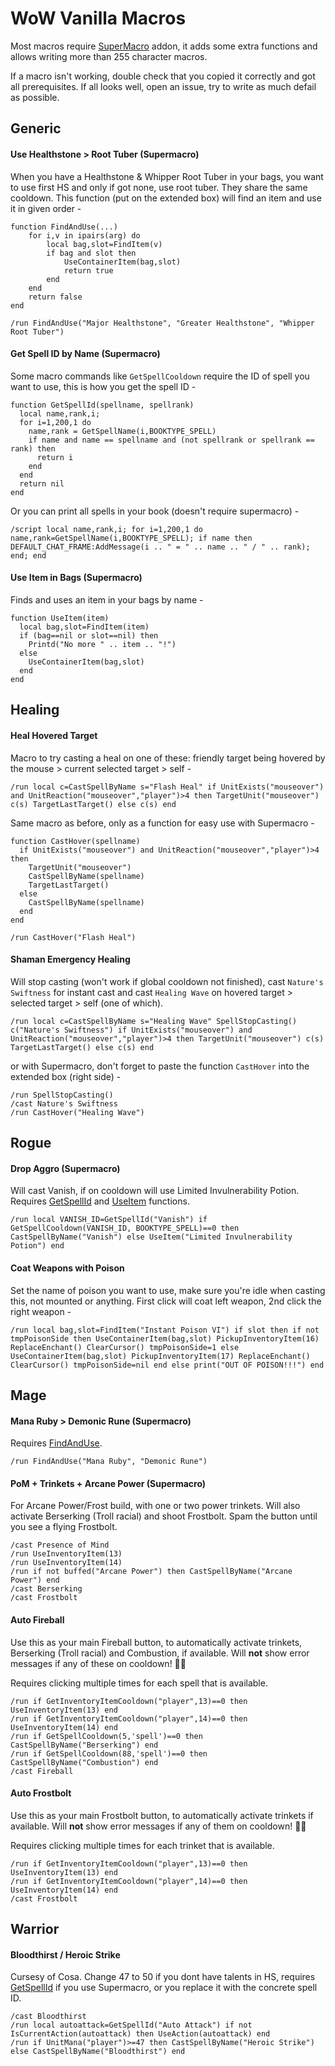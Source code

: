 # WoW Vanilla Macros

Most macros require [SuperMacro](https://github.com/Monteo/SuperMacro) addon, it adds some extra functions and allows writing more than 255 character macros.

If a macro isn't working, double check that you copied it correctly and got all prerequisites. If all looks well, open an issue, try to write as much defail as possible.

## Generic

#### Use Healthstone > Root Tuber (Supermacro)
When you have a Healthstone & Whipper Root Tuber in your bags, you want to use first HS and only if got none, use root tuber. They share the same cooldown.
This function (put on the extended box) will find an item and use it in given order -
```
function FindAndUse(...)
    for i,v in ipairs(arg) do
        local bag,slot=FindItem(v)
        if bag and slot then
            UseContainerItem(bag,slot)
            return true
        end
    end
    return false
end
```
```
/run FindAndUse("Major Healthstone", "Greater Healthstone", "Whipper Root Tuber")
```

#### Get Spell ID by Name (Supermacro)
Some macro commands like `GetSpellCooldown` require the ID of spell you want to use, this is how you get the spell ID -
```
function GetSpellId(spellname, spellrank)
  local name,rank,i; 
  for i=1,200,1 do 
    name,rank = GetSpellName(i,BOOKTYPE_SPELL)
	if name and name == spellname and (not spellrank or spellrank == rank) then 
	  return i
	end
  end
  return nil
end
```
Or you can print all spells in your book (doesn't require supermacro) -
```
/script local name,rank,i; for i=1,200,1 do name,rank=GetSpellName(i,BOOKTYPE_SPELL); if name then DEFAULT_CHAT_FRAME:AddMessage(i .. " = " .. name .. " / " .. rank); end; end
```

#### Use Item in Bags (Supermacro)
Finds and uses an item in your bags by name -
```
function UseItem(item) 
  local bag,slot=FindItem(item)
  if (bag==nil or slot==nil) then 
    Printd("No more " .. item .. "!")
  else 
    UseContainerItem(bag,slot)
  end
end
```

## Healing

#### Heal Hovered Target
Macro to try casting a heal on one of these: friendly target being hovered by the mouse > current selected target > self -
```
/run local c=CastSpellByName s="Flash Heal" if UnitExists("mouseover") and UnitReaction("mouseover","player")>4 then TargetUnit("mouseover") c(s) TargetLastTarget() else c(s) end
```
Same macro as before, only as a function for easy use with Supermacro -
```
function CastHover(spellname) 
  if UnitExists("mouseover") and UnitReaction("mouseover","player")>4 then 
    TargetUnit("mouseover") 
	CastSpellByName(spellname) 
	TargetLastTarget() 
  else 
  	CastSpellByName(spellname) 
  end
end
```
```
/run CastHover("Flash Heal")
```

#### Shaman Emergency Healing
Will stop casting (won't work if global cooldown not finished), cast `Nature's Swiftness` for instant cast and cast `Healing Wave` on hovered target > selected target > self (one of which).
```
/run local c=CastSpellByName s="Healing Wave" SpellStopCasting() c("Nature's Swiftness") if UnitExists("mouseover") and UnitReaction("mouseover","player")>4 then TargetUnit("mouseover") c(s) TargetLastTarget() else c(s) end
```
or with Supermacro, don't forget to paste the function `CastHover` into the extended box (right side) -
```
/run SpellStopCasting()
/cast Nature's Swiftness
/run CastHover("Healing Wave")
```

## Rogue

#### Drop Aggro (Supermacro)
Will cast Vanish, if on cooldown will use Limited Invulnerability Potion. Requires [GetSpellId](#get-spell-id-by-name-supermacro) and [UseItem](#use-item-in-bags-supermacro) functions.
```
/run local VANISH_ID=GetSpellId("Vanish") if GetSpellCooldown(VANISH_ID, BOOKTYPE_SPELL)==0 then CastSpellByName("Vanish") else UseItem("Limited Invulnerability Potion") end
```

#### Coat Weapons with Poison
Set the name of poison you want to use, make sure you're idle when casting this, not mounted or anything. First click will coat left weapon, 2nd click the right weapon -
```
/run local bag,slot=FindItem("Instant Poison VI") if slot then if not tmpPoisonSide then UseContainerItem(bag,slot) PickupInventoryItem(16) ReplaceEnchant() ClearCursor() tmpPoisonSide=1 else UseContainerItem(bag,slot) PickupInventoryItem(17) ReplaceEnchant() ClearCursor() tmpPoisonSide=nil end else print("OUT OF POISON!!!") end
```

## Mage

#### Mana Ruby > Demonic Rune (Supermacro)
Requires [FindAndUse](#use-healthstone--root-tuber-supermacro).
```
/run FindAndUse("Mana Ruby", "Demonic Rune")
```

#### PoM + Trinkets + Arcane Power (Supermacro)
For Arcane Power/Frost build, with one or two power trinkets. Will also activate Berserking (Troll racial) and shoot Frostbolt. Spam the button until you see a flying Frostbolt. 
```
/cast Presence of Mind
/run UseInventoryItem(13)
/run UseInventoryItem(14)
/run if not buffed("Arcane Power") then CastSpellByName("Arcane Power") end
/cast Berserking
/cast Frostbolt
```

#### Auto Fireball
Use this as your main Fireball button, to automatically activate trinkets, Berserking (Troll racial) and Combustion, if available. Will **not** show error messages if any of these on cooldown! 👏🏼

Requires clicking multiple times for each spell that is available.
```
/run if GetInventoryItemCooldown("player",13)==0 then UseInventoryItem(13) end
/run if GetInventoryItemCooldown("player",14)==0 then UseInventoryItem(14) end 
/run if GetSpellCooldown(5,'spell')==0 then CastSpellByName("Berserking") end 
/run if GetSpellCooldown(88,'spell')==0 then CastSpellByName("Combustion") end
/cast Fireball
```

#### Auto Frostbolt
Use this as your main Frostbolt button, to automatically activate trinkets if available. Will **not** show error messages if any of them on cooldown! 👏🏼

Requires clicking multiple times for each trinket that is available.
```
/run if GetInventoryItemCooldown("player",13)==0 then UseInventoryItem(13) end
/run if GetInventoryItemCooldown("player",14)==0 then UseInventoryItem(14) end 
/cast Frostbolt
```

## Warrior

#### Bloodthirst / Heroic Strike
Cursesy of Cosa. Change 47 to 50 if you dont have talents in HS, requires [GetSpellId](#get-spell-id-by-name-supermacro) if you use Supermacro, or you replace it with the concrete spell ID.
```
/cast Bloodthirst
/run local autoattack=GetSpellId("Auto Attack") if not IsCurrentAction(autoattack) then UseAction(autoattack) end
/run if UnitMana("player")>=47 then CastSpellByName("Heroic Strike") else CastSpellByName("Bloodthirst") end
```
